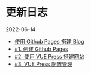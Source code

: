 # 更新日志

2022-06-14

- [使用 Github Pages 搭建 Blog](/blog/)
- [#1. 创建 Github Pages](/blog/01.create_github_pages.html)
- [#2. 使用 VUE Press 搭建网站](/blog/02.create_blog_by_vuepress.html)
- [#3. VUE Press 配置管理](/blog/03.config_vuepress.html)
